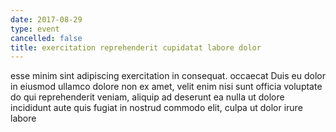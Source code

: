 ```yaml
---
date: 2017-08-29
type: event
cancelled: false
title: exercitation reprehenderit cupidatat labore dolor
---
```

esse minim sint adipiscing exercitation in consequat. occaecat Duis eu dolor in eiusmod ullamco dolore non ex amet, velit enim nisi sunt officia voluptate do qui reprehenderit veniam, aliquip ad deserunt ea nulla ut dolore incididunt aute quis fugiat in nostrud commodo elit, culpa ut dolor irure labore